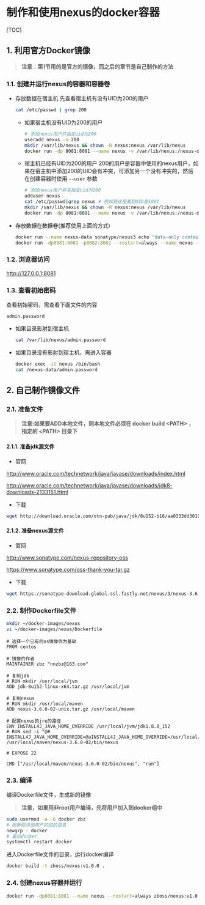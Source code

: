 # 制作和使用nexus的docker容器

[TOC]

## 1. 利用官方Docker镜像

> **注意：第1节用的是官方的镜像，而之后的章节是自己制作的方法**

### 1.1. 创建并运行nexus的容器和容器卷

- 存放数据在宿主机
  先查看宿主机有没有UID为200的用户
  
  ```sh
  cat /etc/passwd | grep 200
  ```

  - 如果宿主机没有UID为200的用户

    ```sh
    # 添加nexus用户并指定uid为200
    useradd nexus -u 200
    mkdir /var/lib/nexus && chown -R nexus:nexus /var/lib/nexus
    docker run -dp 8081:8081 --name nexus -v /var/lib/nexus:/nexus-data --restart=always sonatype/nexus3
    ```

  - 宿主机已经有UID为200的用户
    200的用户是容器中使用的nexus用户，如果在宿主机中添加200的UID会有冲突，可添加另一个没有冲突的，然后在创建容器时使用 `--user` 参数

    ```sh
    # 添加nexus用户并未指定uid为200
    adduser nexus
    cat /etc/passwd|grep nexus # 例如我这里看到UID是1001
    mkdir /var/lib/nexus && chown -R nexus:nexus /var/lib/nexus
    docker run -dp 8081:8081 --name nexus -v /var/lib/nexus:/nexus-data --user 1001:1001 --restart=always sonatype/nexus3
    ```

- ~~存放数据在数据卷~~(推荐使用上面的方式)

  ```sh
  docker run --name nexus-data sonatype/nexus3 echo "data-only container for Nexus"
  docker run -dp8081:8081 -p8082:8082 --restart=always --name nexus --volumes-from nexus-data sonatype/nexus3
  ```

### 1.2. 浏览器访问

<http://127.0.0.1:8081>

### 1.3. 查看初始密码

查看初始密码，需查看下面文件的内容

`admin.password`

- 如果目录影射到宿主机
  
  ```sh
  cat /var/lib/nexus/admin.password
  ```

- 如果目录没有影射到宿主机，需进入容器

  ```sh
  docker exec -it nexus /bin/bash
  cat /nexus-data/admin.password
  ```

## 2. 自己制作镜像文件

### 2.1. 准备文件

> **注意:如果要ADD本地文件，则本地文件必须在 docker build \<PATH> ，指定的 \<PATH> 目录下**

#### 2.1.1. 准备jdk源文件

- 官网

<http://www.oracle.com/technetwork/java/javase/downloads/index.html>

<http://www.oracle.com/technetwork/java/javase/downloads/jdk8-downloads-2133151.html>

- 下载

```sh
wget http://download.oracle.com/otn-pub/java/jdk/8u152-b16/aa0333dd3019491ca4f6ddbe78cdb6d0/jdk-8u152-linux-x64.tar.gz?AuthParam=1508393760_8581e1ef388abd3122635312265a1aa1 -O ~/docker-images/nexus/jdk-8u152-linux-x64.tar.gz
```

#### 2.1.2. 准备nexus源文件

- 官网

http://www.sonatype.com/nexus-repository-oss

https://www.sonatype.com/oss-thank-you-tar.gz

- 下载

```sh
wget https://sonatype-download.global.ssl.fastly.net/nexus/3/nexus-3.6.0-02-unix.tar.gz -O ~/docker-images/nexus/nexus-3.6.0-02-unix.tar.gz
```

### 2.2. 制作Dockerfile文件

```sh
mkdir ~/docker-images/nexus
vi ~/docker-images/nexus/Dockerfile
```

```docker
# 选择一个已有的os镜像作为基础
FROM centos

# 镜像的作者
MAINTAINER zbz "nnzbz@163.com"

# 复制jdk
# RUN mkdir /usr/local/jvm
ADD jdk-8u152-linux-x64.tar.gz /usr/local/jvm

# 复制nexus
# RUN mkdir /usr/local/maven
ADD nexus-3.6.0-02-unix.tar.gz /usr/local/maven

# 配置nexus的jre的路径
ENV INSTALL4J_JAVA_HOME_OVERRIDE /usr/local/jvm/jdk1.8.0_152
# RUN sed -i "@# INSTALL4J_JAVA_HOME_OVERRIDE=@aINSTALL4J_JAVA_HOME_OVERRIDE=/usr/local/jvm/jdk1.8.0_152@" /usr/local/maven/nexus-3.6.0-02/bin/nexus

# EXPOSE 22

CMD ["/usr/local/maven/nexus-3.6.0-02/bin/nexus", "run"]
```

### 2.3. 编译

编译Dockerfile文件，生成新的镜像

> **注意，如果用非root用户编译，先将用户加入到docker组中**

```sh
sudo usermod -a -G docker zbz
# 刷新刚添加用户的组的信息
newgrp - docker
# 重启docker
systemctl restart docker
```

进入Dockerfile文件的目录，运行docker编译

```sh
docker build -t zboss/nexus:v1.0.0 .
```

### 2.4. 创建nexus容器并运行

```sh
docker run -dp8081:8081 --name nexus --restart=always zboss/nexus:v1.0.0
```
